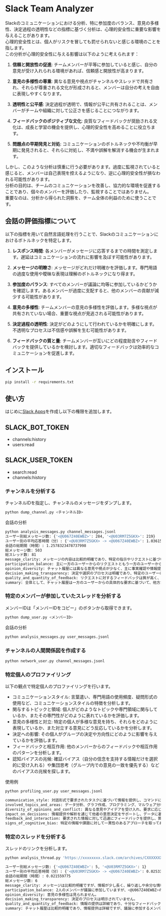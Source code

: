 # Slack Team Analyzer

Slackのコミュニケーションにおける分析、特に参加度のバランス、意見の多様性、決定過程の透明性などの指標に基づく分析は、心理的安全性に重要な影響を与えることがあります。  
心理的安全性とは、個人がリスクを冒しても罰せられないと感じる環境のことを指します。  
この分析が心理的安全性に与える影響は以下のように考えられます：

1. **信頼と開放性の促進**: チームメンバーが平等に参加していると感じ、自分の意見が受け入れられる環境があれば、信頼感と開放性が高まります。

2. **意見の多様性の尊重**: 異なる意見や視点がチャンネルやスレッドで共有され、それらが尊重される文化が形成されると、メンバーは自分の考えを自由に表現しやすくなります。

3. **透明性と公平感**: 決定過程が透明で、情報が公平に共有されることは、メンバーがチームや組織に対して公正さを感じることにつながります。

4. **フィードバックのポジティブな文化**: 良質なフィードバックが奨励される文化は、成長と学習の機会を提供し、心理的安全性を高めることに役立ちます。

5. **問題点の早期発見と対処**: コミュニケーションのボトルネックや不均衡が早期に発見されると、それらに対処し、不満や誤解を解消する機会が生まれます。

しかし、このような分析は慎重に行う必要があります。過度に監視されていると感じると、メンバーは自己表現を控えるようになり、逆に心理的安全性が損なわれる可能性があります。  
分析の目的は、チームのコミュニケーションを改善し、協力的な環境を促進することであり、個々のメンバーを評価したり、監視することではありません。  
重要なのは、分析から得られた洞察を、チーム全体の利益のために使うことです。


## 会話の評価指標について
以下の指標を用いて自然言語処理を行うことで、Slackのコミュニケーションにおけるボトルネックを特定します。

1. **レスポンス時間**: 各メンバーがメッセージに応答するまでの時間を測定します。遅延はコミュニケーションの流れに影響を及ぼす可能性があります。

2. **メッセージの明瞭さ**: メッセージがどれだけ明確かを評価します。専門用語の過度な使用や曖昧な表現は理解のボトルネックになり得ます。

3. **参加度のバランス**: すべてのメンバーが議論に均等に参加しているかどうかを確認します。あるメンバーが過度に支配すると、他のメンバーの貢献が減少する可能性があります。

4. **意見の多様性**: チームメンバーの意見の多様性を評価します。多様な視点が共有されていない場合、重要な視点が見逃される可能性があります。

5. **決定過程の透明性**: 決定がどのようにして行われているかを明確にします。不透明なプロセスは不信感や誤解を生む可能性があります。

6. **フィードバックの質と量**: チームメンバーが互いにどの程度助言やフィードバックを提供しているかを検討します。適切なフィードバックは効率的なコミュニケーションを促進します。

## インストール
```bash
pip install -r requirements.txt
```

## 使い方

はじめに[Slack Apps](https://api.slack.com/apps/)を作成し以下の権限を追加します。
## SLACK_BOT_TOKEN
* channels:history
* users:read

## SLACK_USER_TOKEN
* search:read
* channels:history

### チャンネルを分析する
チャンネルIDを指定し、チャンネルのメッセージをダンプします。
```bash
python dump_channel.py <チャンネルID>
```

会話の分析
```bash
python analysis_messages.py channel_messages.jsonl
ユーザー別総メッセージ数: {'<@U067Z40EWBZ>': 284, '<@U03RM7Z5GKX>': 219}
ユーザー別の平均応答時間（分）: {'<@U03RM7Z5GKX> -> <@U067Z40EWBZ>': 1.036152673876593, '<@U067Z40EWBZ> -> <@U03RM7Z5GKX>': 35.47403147954545}
会話の総期間（時間）: 1.2578323478737998
総メッセージ数: 503
総スレッド数: 81
message_clarity: メッセージの内容は比較的明確であり、特定の指示やリクエストに基づいた情報の提供が求められています。
participation_balance: 主に一方のユーザーからのリクエストともう一方のユーザーからの応答が見られます。全体としてはバランスの取れた参加ではなく、主導的な役割と対応する役割が分かれています。
opinion_diversity: チャット履歴には異なる意見や視点が少なく、主に事実確認や情報提供のやりとりが中心となっています。
decision_making_transparency: 決定や選択のプロセスは明確であり、特定のユーザーのリクエストに基づいてアクションがとられています。
quality_and_quantity_of_feedback: リクエストに対するフィードバックは質が高く、要求された情報や指示に対して適切な応答が行われていますが、フィードバックの量は限られています。
summary: 全体として、チャット履歴は一方のユーザーからの具体的な要求に基づいて、他方が情報を提供する形式で進行しています。意見の多様性は少なく、対話は主に情報交換に焦点を当てています。決定の透明性は高く、フィードバックの質は良好ですが、対話の量は限られています
```

### 特定のメンバーが参加していたスレッドを分析する
メンバーIDは「メンバーIDをコピー」のボタンから取得できます。
```bash
python dump_user.py <メンバーID>
```

会話の分析
```bash
python analysis_messages.py user_messages.jsonl
```

### チャンネルの人間関係図を作成する
```bash
python network_user.py channel_messages.jsonl
```

### 特定個人のプロファイリング
以下の観点で特定個人のプロファイリングを行います。
* コミュニケーションスタイル: 言葉遣い、専門用語の使用頻度、疑問形式の使用など、コミュニケーションスタイルの特徴を分析します。
* 関与するトピックと領域: 個人がどのようなトピックや専門領域に関与しているか、またその専門性がどのように表れているかを評価します。
* 意見の多様性と対立: 特定の個人が多様な意見を持ち、それらをどのように表現しているか、また対立する意見にどう反応しているかを分析します。
* 決定への影響: その個人がグループの決定や方向性にどのように影響を与えているかを評価します。
* フィードバックと相互作用: 他のメンバーからのフィードバックや相互作用のパターンを分析します。
* 認知バイアスの兆候: 確証バイアス（自分の信念を支持する情報だけを選択的に受け入れる）や集団思考（グループ内での意見の一致を優先する）などのバイアスの兆候を探します。

使用例
```bash
python profiling_user.py user_messages.jsonl

communication_style: 対話形式で要求されたタスクに基づいて情報を提供し、コマンドに従ってアクションを実行するスタイルです。専門用語の使用は少なく、わかりやすい言葉でレスポンスしています。
involved_topics_and_areas: データ分析、グラフ作成、プログラミング、マルウェア分析、バイアス分析など、テクノロジーに関する幅広いトピックに関与しています。
diversity_of_opinions_and_conflict: 異なる意見やアイデアを受け入れ、要求に応じた情報提供や解決策の提示に努めています。対立する意見や状況に対しては、事実に基づいて冷静かつ適切に対応しています。
impact_on_decisions: 情報提供や解析を通じて他者の意思決定をサポートし、データに基づいた洞察を提供することで影響を与えています。
feedback_and_interaction: 要求された情報に対して迅速にフィードバックを提供し、質問や要請に対する反応を示しています。相互作用は主に情報提供と問題解決に焦点を当てています。
signs_of_cognitive_bias: 特定の情報や課題に対して一貫性のあるアプローチを取っており、バイアスの兆候は見受けられません。提供されたデータや情報に基づいて客観的な分析を行い、冷静な対応を心がけています。
```

### 特定のスレッドを分析する
スレッドのリンクを分析します。
```bash
python analysis_thread.py 'https://xxxxxxxx.slack.com/archives/CXXXXXXXX/pxxxxxxxx'

ユーザー別総メッセージ数: {'<@U067Z40EWBZ>': 5, '<@U03RM7Z5GKX>': 1}
ユーザー別の平均応答時間（分）: {'<@U03RM7Z5GKX> -> <@U067Z40EWBZ>': 0.025330166666666667}
会話の総期間（時間）: 0.021559775
総メッセージ数: 6
message_clarity: メッセージは比較的明確ですが、情報が少し長く、繰り返しや余分な情報が含まれています。
participation_balance: 2人のメンバーが議論に参加していますが、<@U067Z40EWBZ>のメッセージが長く、<@U03RM7Z5GKX>の参加が少ないように見えます。
opinion_diversity: 意見の多様性は見られません。
decision_making_transparency: 決定のプロセスは明示されていません。
quality_and_quantity_of_feedback: 情報の提供は詳細であり、十分なフィードバックが行われています。
summary: チャット履歴は比較的明確であり、情報提供は詳細ですが、議論に参加するメンバーのバランスが改善されると良いでしょう。意見の多様性や決定の透明性を向上させることも重要です
```
